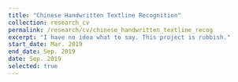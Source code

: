 ```yaml
---
title: "Chinese Handwritten Textline Recognition"
collection: research_cv
permalink: /research/cv/chinese_handwritten_textline_recog
excerpt: "I have no idea what to say. This project is rubbish."
start_date: Mar. 2019
end_date: Sep. 2019
date: Sep. 2019
selected: true
---
```

